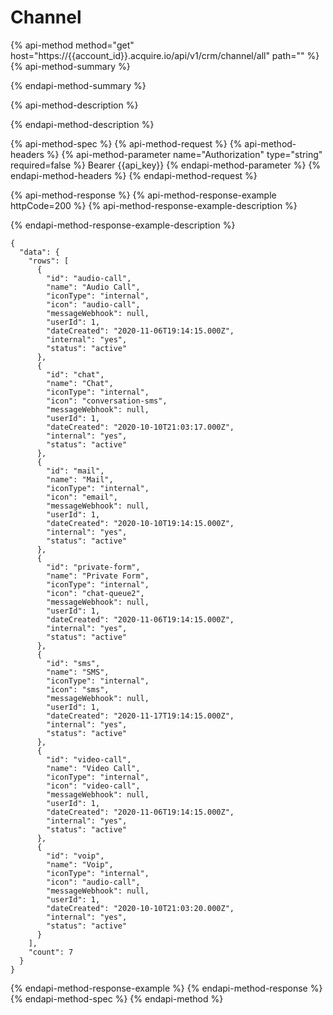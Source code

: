 # Channel

{% api-method method="get" host="https://{{account\_id}}.acquire.io/api/v1/crm/channel/all" path="" %}
{% api-method-summary %}

{% endapi-method-summary %}

{% api-method-description %}

{% endapi-method-description %}

{% api-method-spec %}
{% api-method-request %}
{% api-method-headers %}
{% api-method-parameter name="Authorization" type="string" required=false %}
Bearer {{api\_key}}
{% endapi-method-parameter %}
{% endapi-method-headers %}
{% endapi-method-request %}

{% api-method-response %}
{% api-method-response-example httpCode=200 %}
{% api-method-response-example-description %}

{% endapi-method-response-example-description %}

```
{
  "data": {
    "rows": [
      {
        "id": "audio-call",
        "name": "Audio Call",
        "iconType": "internal",
        "icon": "audio-call",
        "messageWebhook": null,
        "userId": 1,
        "dateCreated": "2020-11-06T19:14:15.000Z",
        "internal": "yes",
        "status": "active"
      },
      {
        "id": "chat",
        "name": "Chat",
        "iconType": "internal",
        "icon": "conversation-sms",
        "messageWebhook": null,
        "userId": 1,
        "dateCreated": "2020-10-10T21:03:17.000Z",
        "internal": "yes",
        "status": "active"
      },
      {
        "id": "mail",
        "name": "Mail",
        "iconType": "internal",
        "icon": "email",
        "messageWebhook": null,
        "userId": 1,
        "dateCreated": "2020-10-10T19:14:15.000Z",
        "internal": "yes",
        "status": "active"
      },
      {
        "id": "private-form",
        "name": "Private Form",
        "iconType": "internal",
        "icon": "chat-queue2",
        "messageWebhook": null,
        "userId": 1,
        "dateCreated": "2020-11-06T19:14:15.000Z",
        "internal": "yes",
        "status": "active"
      },
      {
        "id": "sms",
        "name": "SMS",
        "iconType": "internal",
        "icon": "sms",
        "messageWebhook": null,
        "userId": 1,
        "dateCreated": "2020-11-17T19:14:15.000Z",
        "internal": "yes",
        "status": "active"
      },
      {
        "id": "video-call",
        "name": "Video Call",
        "iconType": "internal",
        "icon": "video-call",
        "messageWebhook": null,
        "userId": 1,
        "dateCreated": "2020-11-06T19:14:15.000Z",
        "internal": "yes",
        "status": "active"
      },
      {
        "id": "voip",
        "name": "Voip",
        "iconType": "internal",
        "icon": "audio-call",
        "messageWebhook": null,
        "userId": 1,
        "dateCreated": "2020-10-10T21:03:20.000Z",
        "internal": "yes",
        "status": "active"
      }
    ],
    "count": 7
  }
}
```
{% endapi-method-response-example %}
{% endapi-method-response %}
{% endapi-method-spec %}
{% endapi-method %}

